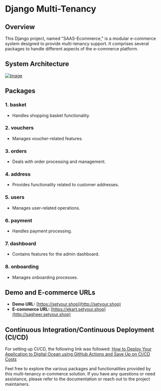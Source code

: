 # Django Multi-Tenancy

## Overview

This Django project, named "SAAS-Ecommerce," is a modular e-commerce system designed to provide multi-tenancy support. It comprises several packages to handle different aspects of the e-commerce platform.

## System Architecture
[![Image](https://res.cloudinary.com/dlfmiu5bf/image/upload/v1/media/sagheer/Screenshot_2024-01-31_at_4.40.58_PM_c9tukh)](https://example.com/link)


## Packages

### 1. basket
   - Handles shopping basket functionality.

### 2. vouchers
   - Manages voucher-related features.

### 3. orders
   - Deals with order processing and management.

### 4. address
   - Provides functionality related to customer addresses.

### 5. users
   - Manages user-related operations.

### 6. payment
   - Handles payment processing.

### 7. dashboard
   - Contains features for the admin dashboard.

### 8. onboarding
   - Manages onboarding processes.

## Demo and E-commerce URLs

- **Demo URL:** [https://setyour.shop](http://setyour.shop)
- **E-commerce URL:** [https://ekart.setyour.shop](http://sagheer.setyour.shop)

## Continuous Integration/Continuous Deployment (CI/CD)

For setting up CI/CD, the following link was followed:
[How to Deploy Your Application to Digital Ocean using GitHub Actions and Save Up on CI/CD Costs](https://medium.com/swlh/how-to-deploy-your-application-to-digital-ocean-using-github-actions-and-save-up-on-ci-cd-costs-74b7315facc2)

Feel free to explore the various packages and functionalities provided by this multi-tenancy e-commerce solution. If you have any questions or need assistance, please refer to the documentation or reach out to the project maintainers.

